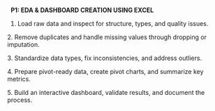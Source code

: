 &nbsp;                                                                      **P1: EDA \& DASHBOARD CREATION USING EXCEL** 





1. Load raw data and inspect for structure, types, and quality issues.



2\. Remove duplicates and handle missing values through dropping or imputation.



3\. Standardize data types, fix inconsistencies, and address outliers.



4\. Prepare pivot-ready data, create pivot charts, and summarize key metrics.



5\. Build an interactive dashboard, validate results, and document the process.

